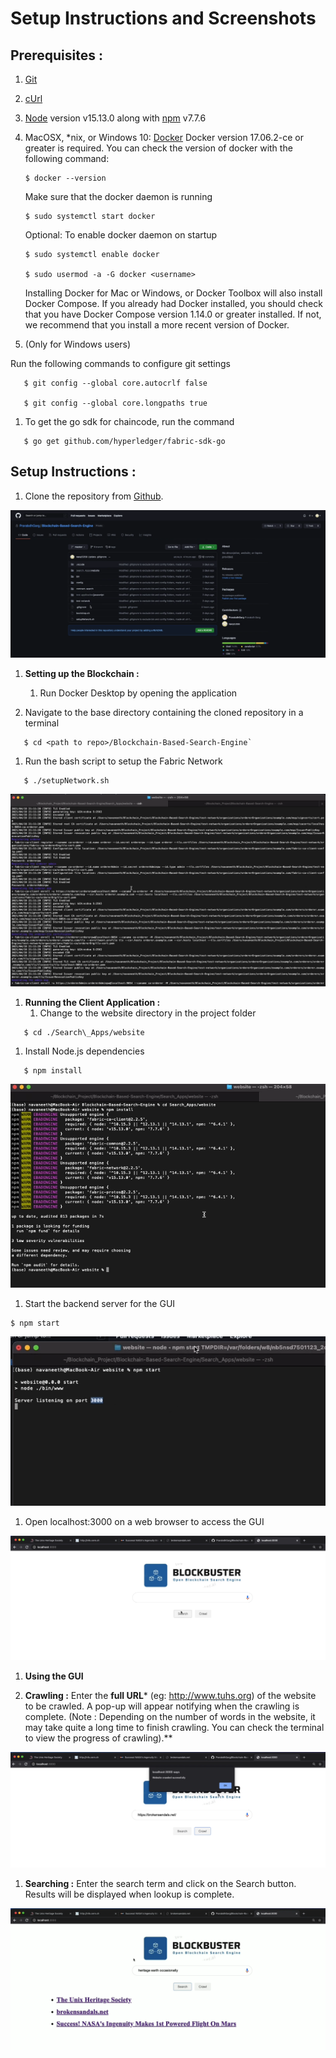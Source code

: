 # Setup Instructions and Screenshots

## Prerequisites :
1. [Git](https://git-scm.com/downloads)
1. [cUrl](https://curl.se/download.html)
1. [Node](https://nodejs.org/en/) version v15.13.0 along with [npm](https://www.npmjs.com/package/npm) v7.7.6
1. MacOSX, \*nix, or Windows 10: [Docker](https://www.docker.com/get-started) Docker version 17.06.2-ce or greater is required. 
      You can check the version of docker with the following command:
	```
	$ docker --version
	```
      Make sure that the docker daemon is running
	```
	$ sudo systemctl start docker
	```
      Optional: To enable docker daemon on startup
	```
	$ sudo systemctl enable docker

	$ sudo usermod -a -G docker <username>
	```
	Installing Docker for Mac or Windows, or Docker Toolbox will also install Docker Compose. If you already had Docker installed, you should check that you 	have Docker Compose version 1.14.0 or greater installed. If not, we recommend that you install a more recent version of Docker.

1. (Only for Windows users)

Run the following commands to configure git settings

```
   $ git config --global core.autocrlf false

   $ git config --global core.longpaths true
```

1. To get the go sdk for chaincode, run the command
```
   $ go get github.com/hyperledger/fabric-sdk-go
```


## Setup Instructions :

1. Clone the repository from [Github](https://github.com/PrarabdhGarg/Blockchain-Based-Search-Engine).


![](Aspose.Words.dbd3fc15-0722-4cb7-ad4b-baa8a1db5883.001.png)

1. **Setting up the Blockchain :**
   1. Run Docker Desktop by opening the application

1. Navigate to the base directory containing the cloned repository in a terminal

```
   $ cd <path to repo>/Blockchain-Based-Search-Engine`
```

1. Run the bash script to setup the Fabric Network

```
   $ ./setupNetwork.sh
```

![](Aspose.Words.dbd3fc15-0722-4cb7-ad4b-baa8a1db5883.002.png)


1. **Running the Client Application :**
   1. Change to the website directory in the project folder
```
   $ cd ./Search\_Apps/website
```
1. Install Node.js dependencies
```
   $ npm install
```
![](Aspose.Words.dbd3fc15-0722-4cb7-ad4b-baa8a1db5883.003.png)

1. Start the backend server for the GUI
```
$ npm start
```

![](Aspose.Words.dbd3fc15-0722-4cb7-ad4b-baa8a1db5883.004.png)




1. Open localhost:3000 on a web browser to access the GUI


![](Aspose.Words.dbd3fc15-0722-4cb7-ad4b-baa8a1db5883.005.png)



1. **Using the GUI**

1. **Crawling :** Enter the **full URL*** (eg: <http://www.tuhs.org>) of the website to be crawled. A pop-up will appear notifying when the crawling is complete. (Note : Depending on the number of words in the website, it may take quite a long time to finish crawling. You can check the terminal to view the progress of crawling).** 



![](Aspose.Words.dbd3fc15-0722-4cb7-ad4b-baa8a1db5883.006.png)






1. **Searching :** Enter the search term and click on the Search button. Results will be displayed when lookup is complete.


![](Aspose.Words.dbd3fc15-0722-4cb7-ad4b-baa8a1db5883.007.png)


